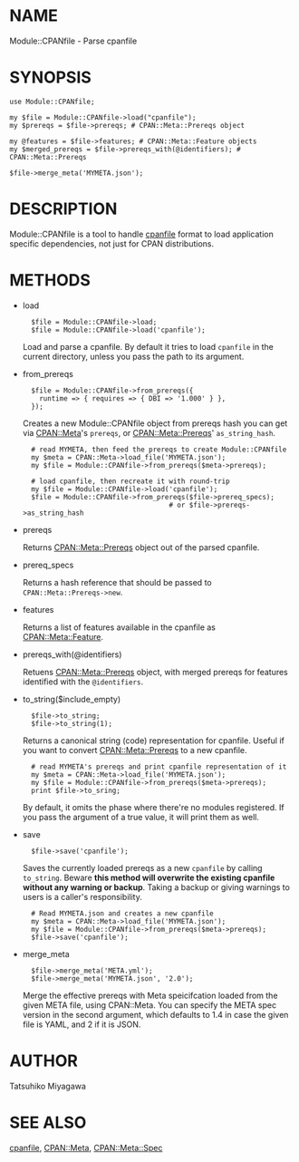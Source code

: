 # NAME

Module::CPANfile - Parse cpanfile

# SYNOPSIS

    use Module::CPANfile;

    my $file = Module::CPANfile->load("cpanfile");
    my $prereqs = $file->prereqs; # CPAN::Meta::Prereqs object

    my @features = $file->features; # CPAN::Meta::Feature objects
    my $merged_prereqs = $file->prereqs_with(@identifiers); # CPAN::Meta::Prereqs

    $file->merge_meta('MYMETA.json');

# DESCRIPTION

Module::CPANfile is a tool to handle [cpanfile](http://search.cpan.org/perldoc?cpanfile) format to load application
specific dependencies, not just for CPAN distributions.

# METHODS

- load

        $file = Module::CPANfile->load;
        $file = Module::CPANfile->load('cpanfile');

    Load and parse a cpanfile. By default it tries to load `cpanfile` in
    the current directory, unless you pass the path to its argument.

- from\_prereqs

        $file = Module::CPANfile->from_prereqs({
          runtime => { requires => { DBI => '1.000' } },
        });

    Creates a new Module::CPANfile object from prereqs hash you can get
    via [CPAN::Meta](http://search.cpan.org/perldoc?CPAN::Meta)'s `prereqs`, or [CPAN::Meta::Prereqs](http://search.cpan.org/perldoc?CPAN::Meta::Prereqs)'
    `as_string_hash`.

        # read MYMETA, then feed the prereqs to create Module::CPANfile
        my $meta = CPAN::Meta->load_file('MYMETA.json');
        my $file = Module::CPANfile->from_prereqs($meta->prereqs);

        # load cpanfile, then recreate it with round-trip
        my $file = Module::CPANfile->load('cpanfile');
        $file = Module::CPANfile->from_prereqs($file->prereq_specs);
                                          # or $file->prereqs->as_string_hash

- prereqs

    Returns [CPAN::Meta::Prereqs](http://search.cpan.org/perldoc?CPAN::Meta::Prereqs) object out of the parsed cpanfile.

- prereq\_specs

    Returns a hash reference that should be passed to `CPAN::Meta::Prereqs->new`.

- features

    Returns a list of features available in the cpanfile as [CPAN::Meta::Feature](http://search.cpan.org/perldoc?CPAN::Meta::Feature).

- prereqs\_with(@identifiers)

    Retuens [CPAN::Meta::Prereqs](http://search.cpan.org/perldoc?CPAN::Meta::Prereqs) object, with merged prereqs for
    features identified with the `@identifiers`.

- to\_string($include\_empty)

        $file->to_string;
        $file->to_string(1);

    Returns a canonical string (code) representation for cpanfile. Useful
    if you want to convert [CPAN::Meta::Prereqs](http://search.cpan.org/perldoc?CPAN::Meta::Prereqs) to a new cpanfile.

        # read MYMETA's prereqs and print cpanfile representation of it
        my $meta = CPAN::Meta->load_file('MYMETA.json');
        my $file = Module::CPANfile->from_prereqs($meta->prereqs);
        print $file->to_sring;

    By default, it omits the phase where there're no modules
    registered. If you pass the argument of a true value, it will print
    them as well.

- save

        $file->save('cpanfile');

    Saves the currently loaded prereqs as a new `cpanfile` by calling
    `to_string`. Beware __this method will overwrite the existing
    cpanfile without any warning or backup__. Taking a backup or giving
    warnings to users is a caller's responsibility.

        # Read MYMETA.json and creates a new cpanfile
        my $meta = CPAN::Meta->load_file('MYMETA.json');
        my $file = Module::CPANfile->from_prereqs($meta->prereqs);
        $file->save('cpanfile');

- merge\_meta

        $file->merge_meta('META.yml');
        $file->merge_meta('MYMETA.json', '2.0');

    Merge the effective prereqs with Meta speicifcation loaded from the
    given META file, using CPAN::Meta. You can specify the META spec
    version in the second argument, which defaults to 1.4 in case the
    given file is YAML, and 2 if it is JSON.

# AUTHOR

Tatsuhiko Miyagawa

# SEE ALSO

[cpanfile](http://search.cpan.org/perldoc?cpanfile), [CPAN::Meta](http://search.cpan.org/perldoc?CPAN::Meta), [CPAN::Meta::Spec](http://search.cpan.org/perldoc?CPAN::Meta::Spec)
